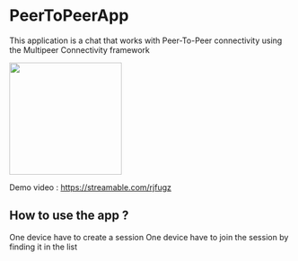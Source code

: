 # PeerToPeerApp

This application is a chat that works with Peer-To-Peer connectivity using the Multipeer Connectivity framework


<img src="https://i.imgur.com/Isv02ve.png" width="200">

Demo video : https://streamable.com/rjfugz

## How to use the app ?

One device have to create a session
One device have to join the session by finding it in the list
